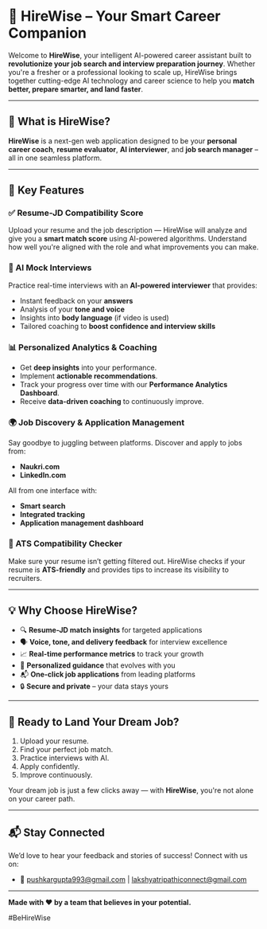 # 🚀 HireWise – Your Smart Career Companion

Welcome to **HireWise**, your intelligent AI-powered career assistant built to **revolutionize your job search and interview preparation journey**. Whether you're a fresher or a professional looking to scale up, HireWise brings together cutting-edge AI technology and career science to help you **match better, prepare smarter, and land faster**.

---

## 🌟 What is HireWise?

**HireWise** is a next-gen web application designed to be your **personal career coach**, **resume evaluator**, **AI interviewer**, and **job search manager** – all in one seamless platform.

---

## 🎯 Key Features

### ✅ Resume-JD Compatibility Score
Upload your resume and the job description — HireWise will analyze and give you a **smart match score** using AI-powered algorithms. Understand how well you're aligned with the role and what improvements you can make.

### 🧠 AI Mock Interviews
Practice real-time interviews with an **AI-powered interviewer** that provides:
- Instant feedback on your **answers**
- Analysis of your **tone and voice**
- Insights into **body language** (if video is used)
- Tailored coaching to **boost confidence and interview skills**

### 📊 Personalized Analytics & Coaching
- Get **deep insights** into your performance.
- Implement **actionable recommendations**.
- Track your progress over time with our **Performance Analytics Dashboard**.
- Receive **data-driven coaching** to continuously improve.

### 🌍 Job Discovery & Application Management
Say goodbye to juggling between platforms. Discover and apply to jobs from:
- **Naukri.com**
- **LinkedIn.com**

All from one interface with:
- **Smart search**
- **Integrated tracking**
- **Application management dashboard**

### 📁 ATS Compatibility Checker
Make sure your resume isn’t getting filtered out. HireWise checks if your resume is **ATS-friendly** and provides tips to increase its visibility to recruiters.

---

## 💡 Why Choose HireWise?

- 🔍 **Resume-JD match insights** for targeted applications
- 🗣️ **Voice, tone, and delivery feedback** for interview excellence
- 📈 **Real-time performance metrics** to track your growth
- 🧭 **Personalized guidance** that evolves with you
- 📬 **One-click job applications** from leading platforms
- 🔒 **Secure and private** – your data stays yours

---

## 🚀 Ready to Land Your Dream Job?

1. Upload your resume.
2. Find your perfect job match.
3. Practice interviews with AI.
4. Apply confidently.
5. Improve continuously.

Your dream job is just a few clicks away — with **HireWise**, you're not alone on your career path.

---

## 📬 Stay Connected

We’d love to hear your feedback and stories of success! Connect with us on:

- 📧 pushkargupta993@gmail.com | lakshyatripathiconnect@gmail.com

---

**Made with ❤️ by a team that believes in your potential.**

#BeHireWise
